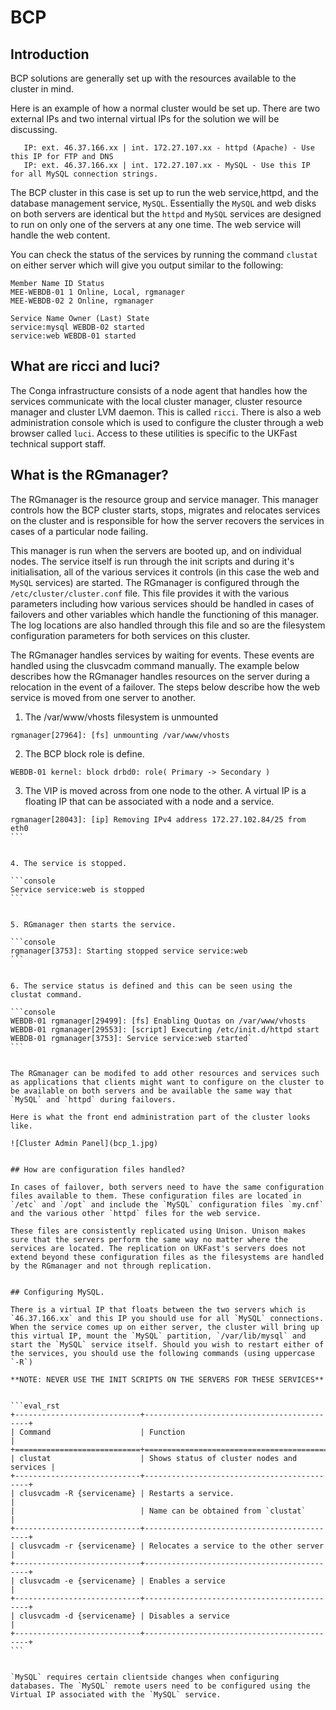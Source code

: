 # BCP

## Introduction

BCP solutions are generally set up with the resources available to the cluster in mind.

Here is an example of how a normal cluster would be set up. There are two external IPs and two internal virtual IPs for the solution we will be discussing.

```console
   IP: ext. 46.37.166.xx | int. 172.27.107.xx - httpd (Apache) - Use this IP for FTP and DNS
   IP: ext. 46.37.166.xx | int. 172.27.107.xx - MySQL - Use this IP for all MySQL connection strings.
```

The BCP cluster in this case is set up to run the web service,httpd, and the database management service, `MySQL`. Essentially the `MySQL` and web disks on both servers are identical but the `httpd` and `MySQL` services are designed to run on only one of the servers at any one time. The web service will handle the web content.

You can check the status of the services by running the command `clustat` on either server which will give you output similar to the following:

```console
Member Name ID Status
MEE-WEBDB-01 1 Online, Local, rgmanager
MEE-WEBDB-02 2 Online, rgmanager

Service Name Owner (Last) State
service:mysql WEBDB-02 started
service:web WEBDB-01 started
```

## What are ricci and luci?

The Conga infrastructure consists of a node agent that handles how the services communicate with the local cluster manager, cluster resource manager and cluster LVM daemon. This is called `ricci`. There is also a web administration console which is used to configure the cluster through a web browser called `luci`. Access to these utilities is specific to the UKFast technical support staff.


## What is the RGmanager?

The RGmanager is the resource group and service manager. This manager controls how the BCP cluster starts, stops, migrates and relocates services on the cluster and is responsible for how the server recovers the services in cases of a particular node failing.


This manager is run when the servers are booted up, and on individual nodes. The service itself is run through the init scripts and during it's initialisation, all of the various services it controls (in this case the web and `MySQL` services) are started. The RGmanager is configured through the `/etc/cluster/cluster.conf` file. This file provides it with the various parameters including how various services should be handled in cases of failovers and other variables which handle the functioning of this manager. The log locations are also handled through this file and so are the filesystem configuration parameters for both services on this cluster.


The RGmanager handles services by waiting for events. These events are handled using the clusvcadm command manually. The example below describes how the RGmanager handles resources on the server during a relocation in the event of a failover. The steps below describe how the web service is moved from one server to another.


1. The /var/www/vhosts filesystem is unmounted

```console
rgmanager[27964]: [fs] unmounting /var/www/vhosts
```


2. The BCP block role is define.

```console
WEBDB-01 kernel: block drbd0: role( Primary -> Secondary )
```


3. The VIP is moved across from one node to the other. A virtual IP is a floating IP that can be associated with a node and a service.

````console
rgmanager[28043]: [ip] Removing IPv4 address 172.27.102.84/25 from eth0
```


4. The service is stopped.

```console
Service service:web is stopped
```


5. RGmanager then starts the service.

```console
rgmanager[3753]: Starting stopped service service:web
```


6. The service status is defined and this can be seen using the clustat command.

```console
WEBDB-01 rgmanager[29499]: [fs] Enabling Quotas on /var/www/vhosts
WEBDB-01 rgmanager[29553]: [script] Executing /etc/init.d/httpd start
WEBDB-01 rgmanager[3753]: Service service:web started`
```


The RGmanager can be modifed to add other resources and services such as applications that clients might want to configure on the cluster to be available on both servers and be available the same way that `MySQL` and `httpd` during failovers.

Here is what the front end administration part of the cluster looks like.

![Cluster Admin Panel](bcp_1.jpg)


## How are configuration files handled?

In cases of failover, both servers need to have the same configuration files available to them. These configuration files are located in `/etc` and `/opt` and include the `MySQL` configuration files `my.cnf` and the various other `httpd` files for the web service.

These files are consistently replicated using Unison. Unison makes sure that the servers perform the same way no matter where the services are located. The replication on UKFast's servers does not extend beyond these configuration files as the filesystems are handled by the RGmanager and not through replication.


## Configuring MySQL.

There is a virtual IP that floats between the two servers which is `46.37.166.xx` and this IP you should use for all `MySQL` connections. When the service comes up on either server, the cluster will bring up this virtual IP, mount the `MySQL` partition, `/var/lib/mysql` and start the `MySQL` service itself. Should you wish to restart either of the services, you should use the following commands (using uppercase `-R`)

**NOTE: NEVER USE THE INIT SCRIPTS ON THE SERVERS FOR THESE SERVICES**


```eval_rst
+----------------------------+--------------------------------------------+
| Command                    | Function                                   |
+============================+============================================+
| clustat                    | Shows status of cluster nodes and services |
+----------------------------+--------------------------------------------+
| clusvcadm -R {servicename} | Restarts a service.                        |
|                            | Name can be obtained from `clustat`        |
+----------------------------+--------------------------------------------+
| clusvcadm -r {servicename} | Relocates a service to the other server    |
+----------------------------+--------------------------------------------+
| clusvcadm -e {servicename} | Enables a service                          |
+----------------------------+--------------------------------------------+
| clusvcadm -d {servicename} | Disables a service                         |
+----------------------------+--------------------------------------------+
```


`MySQL` requires certain clientside changes when configuring databases. The `MySQL` remote users need to be configured using the Virtual IP associated with the `MySQL` service.
